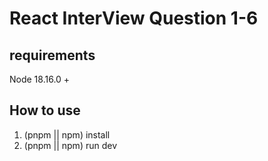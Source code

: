 # React InterView Question 1-6

## requirements

Node 18.16.0 +

## How to use

1. (pnpm || npm) install
2. (pnpm || npm) run dev